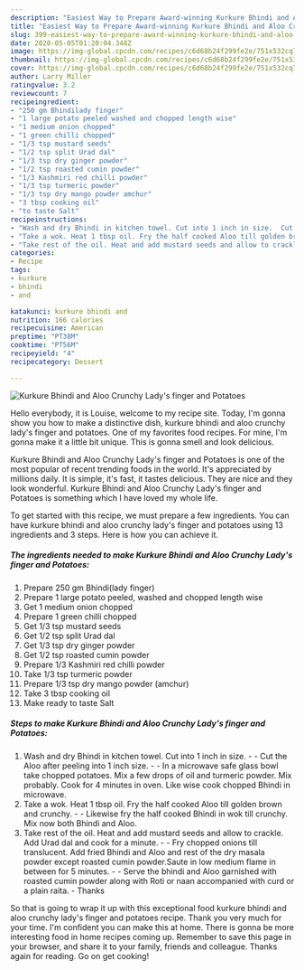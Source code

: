 ```yaml
---
description: "Easiest Way to Prepare Award-winning Kurkure Bhindi and Aloo Crunchy Lady&amp;#39;s finger and Potatoes"
title: "Easiest Way to Prepare Award-winning Kurkure Bhindi and Aloo Crunchy Lady&amp;#39;s finger and Potatoes"
slug: 399-easiest-way-to-prepare-award-winning-kurkure-bhindi-and-aloo-crunchy-lady-and-39-s-finger-and-potatoes
date: 2020-05-05T01:20:04.348Z
image: https://img-global.cpcdn.com/recipes/c6d68b24f299fe2e/751x532cq70/kurkure-bhindi-and-aloo-crunchy-ladys-finger-and-potatoes-recipe-main-photo.jpg
thumbnail: https://img-global.cpcdn.com/recipes/c6d68b24f299fe2e/751x532cq70/kurkure-bhindi-and-aloo-crunchy-ladys-finger-and-potatoes-recipe-main-photo.jpg
cover: https://img-global.cpcdn.com/recipes/c6d68b24f299fe2e/751x532cq70/kurkure-bhindi-and-aloo-crunchy-ladys-finger-and-potatoes-recipe-main-photo.jpg
author: Larry Miller
ratingvalue: 3.2
reviewcount: 7
recipeingredient:
- "250 gm Bhindilady finger"
- "1 large potato peeled washed and chopped length wise"
- "1 medium onion chopped"
- "1 green chilli chopped"
- "1/3 tsp mustard seeds"
- "1/2 tsp split Urad dal"
- "1/3 tsp dry ginger powder"
- "1/2 tsp roasted cumin powder"
- "1/3 Kashmiri red chilli powder"
- "1/3 tsp turmeric powder"
- "1/3 tsp dry mango powder amchur"
- "3 tbsp cooking oil"
- "to taste Salt"
recipeinstructions:
- "Wash and dry Bhindi in kitchen towel. Cut into 1 inch in size.  Cut the Aloo after peeling into 1 inch size.  In a microwave safe glass bowl take chopped potatoes. Mix a few drops of oil and turmeric powder. Mix probably. Cook for 4 minutes in oven. Like wise cook chopped Bhindi in microwave."
- "Take a wok. Heat 1 tbsp oil. Fry the half cooked Aloo till golden brown and crunchy.  Likewise fry the half cooked Bhindi in wok till crunchy. Mix now both Bhindi and Aloo."
- "Take rest of the oil. Heat and add mustard seeds and allow to crackle. Add Urad dal and cook for a minute.  Fry chopped onions till translucent. Add fried Bhindi and Aloo and rest of the dry masala powder except roasted cumin powder.Saute in low medium flame in between for 5 minutes.  Serve the bhindi and Aloo garnished with roasted cumin powder along with Roti or naan accompanied with curd or a plain raita. Thanks"
categories:
- Recipe
tags:
- kurkure
- bhindi
- and

katakunci: kurkure bhindi and 
nutrition: 166 calories
recipecuisine: American
preptime: "PT38M"
cooktime: "PT56M"
recipeyield: "4"
recipecategory: Dessert

---
```



![Kurkure Bhindi and Aloo Crunchy Lady&#39;s finger and Potatoes](https://img-global.cpcdn.com/recipes/c6d68b24f299fe2e/751x532cq70/kurkure-bhindi-and-aloo-crunchy-ladys-finger-and-potatoes-recipe-main-photo.jpg)

Hello everybody, it is Louise, welcome to my recipe site. Today, I'm gonna show you how to make a distinctive dish, kurkure bhindi and aloo crunchy lady&#39;s finger and potatoes. One of my favorites food recipes. For mine, I'm gonna make it a little bit unique. This is gonna smell and look delicious.

Kurkure Bhindi and Aloo Crunchy Lady&#39;s finger and Potatoes is one of the most popular of recent trending foods in the world. It's appreciated by millions daily. It is simple, it's fast, it tastes delicious. They are nice and they look wonderful. Kurkure Bhindi and Aloo Crunchy Lady&#39;s finger and Potatoes is something which I have loved my whole life.




To get started with this recipe, we must prepare a few ingredients. You can have kurkure bhindi and aloo crunchy lady&#39;s finger and potatoes using 13 ingredients and 3 steps. Here is how you can achieve it.

<!--inarticleads1-->

##### The ingredients needed to make Kurkure Bhindi and Aloo Crunchy Lady&#39;s finger and Potatoes:

1. Prepare 250 gm Bhindi(lady finger)
1. Prepare 1 large potato peeled, washed and chopped length wise
1. Get 1 medium onion chopped
1. Prepare 1 green chilli chopped
1. Get 1/3 tsp mustard seeds
1. Get 1/2 tsp split Urad dal
1. Get 1/3 tsp dry ginger powder
1. Get 1/2 tsp roasted cumin powder
1. Prepare 1/3 Kashmiri red chilli powder
1. Take 1/3 tsp turmeric powder
1. Prepare 1/3 tsp dry mango powder (amchur)
1. Take 3 tbsp cooking oil
1. Make ready to taste Salt




<!--inarticleads2-->

##### Steps to make Kurkure Bhindi and Aloo Crunchy Lady&#39;s finger and Potatoes:

1. Wash and dry Bhindi in kitchen towel. Cut into 1 inch in size. -  - Cut the Aloo after peeling into 1 inch size. -  - In a microwave safe glass bowl take chopped potatoes. Mix a few drops of oil and turmeric powder. Mix probably. Cook for 4 minutes in oven. Like wise cook chopped Bhindi in microwave.
1. Take a wok. Heat 1 tbsp oil. Fry the half cooked Aloo till golden brown and crunchy. -  - Likewise fry the half cooked Bhindi in wok till crunchy. Mix now both Bhindi and Aloo.
1. Take rest of the oil. Heat and add mustard seeds and allow to crackle. Add Urad dal and cook for a minute. -  - Fry chopped onions till translucent. Add fried Bhindi and Aloo and rest of the dry masala powder except roasted cumin powder.Saute in low medium flame in between for 5 minutes. -  - Serve the bhindi and Aloo garnished with roasted cumin powder along with Roti or naan accompanied with curd or a plain raita. - Thanks




So that is going to wrap it up with this exceptional food kurkure bhindi and aloo crunchy lady&#39;s finger and potatoes recipe. Thank you very much for your time. I'm confident you can make this at home. There is gonna be more interesting food in home recipes coming up. Remember to save this page in your browser, and share it to your family, friends and colleague. Thanks again for reading. Go on get cooking!
